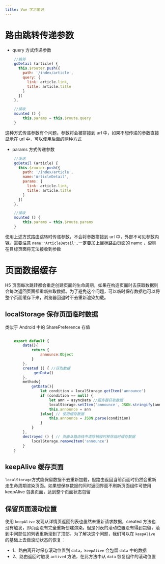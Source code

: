 ```yaml
---
title: Vue 学习笔记
---
```


# 路由跳转传递参数
- query 方式传递参数
```javascript
	//跳转
    goDetail (article) {
      this.$router.push({
        path: '/index/article',
        query: {
          link: article.link,
          title: article.title
        }
      })
    },
```

```javascript
	//接收
	mounted () {
    	this.params = this.$route.query
  	}
```
这种方式传递参数有个问题，参数将会被拼接到 url 中，如果不想传递的参数直接显示在 url 中，可以使用后面的两种方式

- params 方式传递参数
  
```javascript
	//发送
    goDetail (article) {
      this.$router.push({
        path: '/index/article',
        name:'ArticleDetail',
        params: {
          link: article.link,
          title: article.title
        }
      })
    },
```
```javascript
	//接收
	mounted () {
    	this.params = this.$route.params
  	}
```
 使用上述方式路由跳转时传递参数，不会将参数拼接到 url 中，外部不可见参数内容。需要注意 `name:'ArticleDetail',`一定要加上目标路由页面的 name ，否则在目标页面将无法接收到参数
 
 # 页面数据缓存
 H5 页面每次跳转都会重走创建页面的生命周期，如果在构造页面时去获取数据则会每次返回页面都重新拉取数据。为了避免这个问题，可以临时保存数据也可以将整个页面缓存下来，浏览器回退时不去重新渲染加载。
 
 ## localStorage 保存页面临时数据
 类似于 Android 中的 SharePreference 存值
```javascript
	
	export default {
		data(){
			return {
				announce:Object
			}
		},
		created () { //获取数据
	 		 getData() 
		},
		methods{
			getData(){
				let condition = localStorage.getItem('announce')
				if (condition == null) { 
					let ann = asyncData //服务器获取数据
        			localStorage.setItem('announce', JSON.stringify(ann))
        			this.announce = ann
      			}else{ // 使用缓存数据
					this.announce = JSON.parse(condition)
				}
			}
		},
		destroyed () { // 页面从路由栈中清除销毁时移除临时缓存数据
    		localStorage.removeItem('announce')
  		}
	｝
```

 ## keepAlive 缓存页面
 `localStorage`方式能保留数据不去重新加载，但路由返回当前页面时仍然会重新走生命周期渲染页面。如果想保存数据的同时返回界面不刷新页面组件可使用 keepAlive 包裹页面，达到整个页面状态包留
 
 
 ## 保留页面滚动位置
 使用 `keepAlive` 发现从详情页返回列表也虽然未重新请求数据，created 方法也没有触发，即页面没有完全重新创建渲染。但是列表的滚动位置没有得到包留，滚到中间部位的列表重新滚到了顶部。为了解决这个问题，我们可以在 `keepAlive` 的基础上去做滚动状态的恢复：
 - 1、路由离开时保存滚动位置到 `data`，`keepAlive` 会包留 `data` 中的数据
 - 2、路由返回时触发 `actived` 方法，在此方法中从 `data` 恢复组件的滚动位置